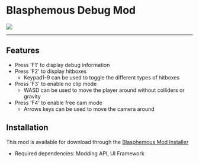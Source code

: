 # Blasphemous Debug Mod

<img src="https://img.shields.io/github/downloads/BrandenEK/Blasphemous.DebugMod/total?color=39B7C6&style=for-the-badge">

---

## Features
- Press 'F1' to display debug information
- Press 'F2' to display hitboxes
  - Keypad1-9 can be used to toggle the different types of hitboxes
- Press 'F3' to enable no clip mode
  - WASD can be used to move the player around without colliders or gravity
- Press 'F4' to enable free cam mode
  - Arrows keys can be used to move the camera around

## Installation
This mod is available for download through the [Blasphemous Mod Installer](https://github.com/BrandenEK/Blasphemous.Modding.Installer)
- Required dependencies: Modding API, UI Framework